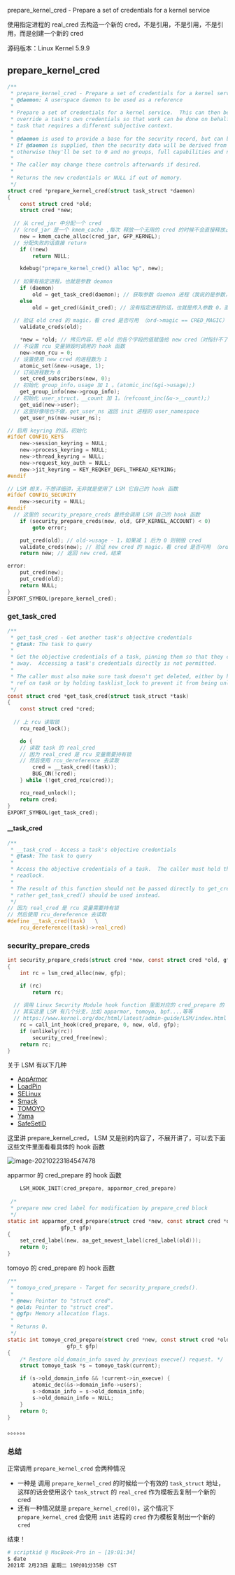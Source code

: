 prepare_kernel_cred - Prepare a set of credentials for a kernel service

使用指定进程的 real_cred 去构造一个新的 cred，不是引用，不是引用，不是引用，而是创建一个新的 cred



源码版本：Linux Kernel 5.9.9

## prepare_kernel_cred

```c
/**
 * prepare_kernel_cred - Prepare a set of credentials for a kernel service
 * @daemon: A userspace daemon to be used as a reference
 *
 * Prepare a set of credentials for a kernel service.  This can then be used to
 * override a task's own credentials so that work can be done on behalf of that
 * task that requires a different subjective context.
 *
 * @daemon is used to provide a base for the security record, but can be NULL.
 * If @daemon is supplied, then the security data will be derived from that;
 * otherwise they'll be set to 0 and no groups, full capabilities and no keys.
 *
 * The caller may change these controls afterwards if desired.
 *
 * Returns the new credentials or NULL if out of memory.
 */
struct cred *prepare_kernel_cred(struct task_struct *daemon)
{
	const struct cred *old;
	struct cred *new;
  
  // 从 cred_jar 中分配一个 cred 
  //（cred_jar 是一个 kmem_cache ,每次 释放一个无用的 cred 的时候不会直接释放占用的内存 而是放入 cred_jar，高频使用的数据结构都有这样一个缓存机制 详细可以自己查查）
	new = kmem_cache_alloc(cred_jar, GFP_KERNEL);
  // 分配失败的话直接 return
	if (!new)
		return NULL;

	kdebug("prepare_kernel_cred() alloc %p", new);
  
  // 如果有指定进程，也就是参数 deamon
	if (daemon)
		old = get_task_cred(daemon); // 获取参数 daemon 进程（我说的是参数，不是真的 daemon 进程）的 real_cred
	else
		old = get_cred(&init_cred); // 没有指定进程的话，也就是传入参数 0，直接使用 init 进程的 cred 
  
  // 验证 old cred 的 magic，看 cred 是否可用 （ord->magic == CRED_MAGIC）
	validate_creds(old);

	*new = *old; // 拷贝内容，把 old 的各个字段的值赋值给 new cred（对指针不了解的人可能迷惑，这里对指针解引用了）
  // 不设置 rcu 变量销毁时调用的 hook 函数
	new->non_rcu = 0;
  // 设置使用 new cred 的进程数为 1
	atomic_set(&new->usage, 1);
  // 订阅进程数为 0
	set_cred_subscribers(new, 0);
  // 初始化 group_info，usage 加 1 。(atomic_inc(&gi->usage);) 
	get_group_info(new->group_info);
  // 初始化 user_struct，__count 加 1。（refcount_inc(&u->__count);）
	get_uid(new->user);
  // 这里好像啥也不做，get_user_ns 返回 init 进程的 user_namespace
	get_user_ns(new->user_ns);

// 启用 keyring 的话，初始化
#ifdef CONFIG_KEYS
	new->session_keyring = NULL;
	new->process_keyring = NULL;
	new->thread_keyring = NULL;
	new->request_key_auth = NULL;
	new->jit_keyring = KEY_REQKEY_DEFL_THREAD_KEYRING;
#endif

// LSM 相关，不想详细讲，无非就是使用了 LSM 它自己的 hook 函数
#ifdef CONFIG_SECURITY
	new->security = NULL;
#endif
  // 这里的 security_prepare_creds 最终会调用 LSM 自己的 hook 函数
	if (security_prepare_creds(new, old, GFP_KERNEL_ACCOUNT) < 0)
		goto error;

	put_cred(old); // old->usage - 1，如果减 1 后为 0 则销毁 cred
	validate_creds(new); // 验证 new cred 的 magic，看 cred 是否可用 （ord->magic == CRED_MAGIC）
	return new; // 返回 new cred，结束

error:
	put_cred(new);
	put_cred(old);
	return NULL;
}
EXPORT_SYMBOL(prepare_kernel_cred);
```



### get_task_cred

```c
/**
 * get_task_cred - Get another task's objective credentials
 * @task: The task to query
 *
 * Get the objective credentials of a task, pinning them so that they can't go
 * away.  Accessing a task's credentials directly is not permitted.
 *
 * The caller must also make sure task doesn't get deleted, either by holding a
 * ref on task or by holding tasklist_lock to prevent it from being unlinked.
 */
const struct cred *get_task_cred(struct task_struct *task)
{
	const struct cred *cred;
  
  // 上 rcu 读取锁
	rcu_read_lock();

	do {
    // 读取 task 的 real_cred
    // 因为 real_cred 是 rcu 变量需要持有锁
    // 然后使用 rcu_dereference 去读取
		cred = __task_cred((task));
		BUG_ON(!cred);
	} while (!get_cred_rcu(cred));

	rcu_read_unlock();
	return cred;
}
EXPORT_SYMBOL(get_task_cred);
```



#### __task_cred

```c
/**
 * __task_cred - Access a task's objective credentials
 * @task: The task to query
 *
 * Access the objective credentials of a task.  The caller must hold the RCU
 * readlock.
 *
 * The result of this function should not be passed directly to get_cred();
 * rather get_task_cred() should be used instead.
 */
// 因为 real_cred 是 rcu 变量需要持有锁
// 然后使用 rcu_dereference 去读取
#define __task_cred(task)	\
	rcu_dereference((task)->real_cred)
```



### security_prepare_creds

```c
int security_prepare_creds(struct cred *new, const struct cred *old, gfp_t gfp)
{
	int rc = lsm_cred_alloc(new, gfp);

	if (rc)
		return rc;
  
  // 调用 Linux Security Module hook function 里面对应的 cred_prepare 的 cred_prepare 函数
  // 其实这里 LSM 有几个分支，比如 apparmor, tomoyo, bpf....等等
  // https://www.kernel.org/doc/html/latest/admin-guide/LSM/index.html
	rc = call_int_hook(cred_prepare, 0, new, old, gfp);
	if (unlikely(rc))
		security_cred_free(new);
	return rc;
}
```

关于 LSM 有以下几种

- [AppArmor](https://www.kernel.org/doc/html/latest/admin-guide/LSM/apparmor.html)
- [LoadPin](https://www.kernel.org/doc/html/latest/admin-guide/LSM/LoadPin.html)
- [SELinux](https://www.kernel.org/doc/html/latest/admin-guide/LSM/SELinux.html)
- [Smack](https://www.kernel.org/doc/html/latest/admin-guide/LSM/Smack.html)
- [TOMOYO](https://www.kernel.org/doc/html/latest/admin-guide/LSM/tomoyo.html)
- [Yama](https://www.kernel.org/doc/html/latest/admin-guide/LSM/Yama.html)
- [SafeSetID](https://www.kernel.org/doc/html/latest/admin-guide/LSM/SafeSetID.html)

这里讲 prepare_kernel_cred， LSM 又是别的内容了，不展开讲了，可以去下面这些文件里面看看具体的 hook 函数

![image-20210223184547478](https://gitee.com/scriptkiddies/images/raw/master/image-20210223184547478.png)

apparmor 的 cred_prepare 的 hook 函数

```c
	LSM_HOOK_INIT(cred_prepare, apparmor_cred_prepare)
    
 /*
 * prepare new cred label for modification by prepare_cred block
 */
static int apparmor_cred_prepare(struct cred *new, const struct cred *old,
				 gfp_t gfp)
{
	set_cred_label(new, aa_get_newest_label(cred_label(old)));
	return 0;
}
```

tomoyo 的 cred_prepare 的 hook 函数 

```c
/**
 * tomoyo_cred_prepare - Target for security_prepare_creds().
 *
 * @new: Pointer to "struct cred".
 * @old: Pointer to "struct cred".
 * @gfp: Memory allocation flags.
 *
 * Returns 0.
 */
static int tomoyo_cred_prepare(struct cred *new, const struct cred *old,
			       gfp_t gfp)
{
	/* Restore old_domain_info saved by previous execve() request. */
	struct tomoyo_task *s = tomoyo_task(current);

	if (s->old_domain_info && !current->in_execve) {
		atomic_dec(&s->domain_info->users);
		s->domain_info = s->old_domain_info;
		s->old_domain_info = NULL;
	}
	return 0;
}

```

。。。。。。



### 总结

正常调用 `prepare_kernel_cred` 会两种情况

- 一种是 调用 `prepare_kernel_cred` 的时候给一个有效的 `task_struct` 地址，这样的话会使用这个 `task_struct` 的 `real_cred` 作为模板去复制一个新的 cred
- 还有一种情况就是 `prepare_kernel_cred(0)`，这个情况下 `prepare_kernel_cred` 会使用 `init` 进程的 `cred` 作为模板复制出一个新的 `cred`



结束！

```zsh
# scriptkid @ MacBook-Pro in ~ [19:01:34]
$ date
2021年 2月23日 星期二 19时01分35秒 CST
```

